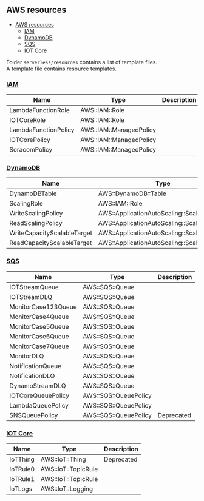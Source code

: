 ## AWS resources

<!-- TOC -->

* [AWS resources](#aws-resources)
    * [IAM](#iam)
    * [DynamoDB](#dynamodb)
    * [SQS](#sqs)
    * [IOT Core](#iot-core)

<!-- TOC -->

Folder `serverless/resources` contains a list of template files.\
A template file contains resource templates.

### [IAM](serverless/resources/iam.yml)

| Name                 | Type                    | Description |
|----------------------|-------------------------|-------------|
| LambdaFunctionRole   | AWS::IAM::Role          |             |
| IOTCoreRole          | AWS::IAM::Role          |             |
| LambdaFunctionPolicy | AWS::IAM::ManagedPolicy |             |
| IOTCorePolicy        | AWS::IAM::ManagedPolicy |             |
| SoracomPolicy        | AWS::IAM::ManagedPolicy |             |

### [DynamoDB](serverless/resources/dynamodb.yml)

| Name                        | Type                                        | Description |
|-----------------------------|---------------------------------------------|-------------|
| DynamoDBTable               | AWS::DynamoDB::Table                        |             |
| ScalingRole                 | AWS::IAM::Role                              |             |
| WriteScalingPolicy          | AWS::ApplicationAutoScaling::ScalingPolicy  |             |
| ReadScalingPolicy           | AWS::ApplicationAutoScaling::ScalingPolicy  |             |
| WriteCapacityScalableTarget | AWS::ApplicationAutoScaling::ScalableTarget |             |
| ReadCapacityScalableTarget  | AWS::ApplicationAutoScaling::ScalableTarget |             |

### [SQS](serverless/resources/sqs.yml)

| Name                | Type                  | Description |
|---------------------|-----------------------|-------------|
| IOTStreamQueue      | AWS::SQS::Queue       |             |
| IOTStreamDLQ        | AWS::SQS::Queue       |             |
| MonitorCase123Queue | AWS::SQS::Queue       |             |
| MonitorCase4Queue   | AWS::SQS::Queue       |             |
| MonitorCase5Queue   | AWS::SQS::Queue       |             |
| MonitorCase6Queue   | AWS::SQS::Queue       |             |
| MonitorCase7Queue   | AWS::SQS::Queue       |             |
| MonitorDLQ          | AWS::SQS::Queue       |             |
| NotificationQueue   | AWS::SQS::Queue       |             |
| NotificationDLQ     | AWS::SQS::Queue       |             |
| DynamoStreamDLQ     | AWS::SQS::Queue       |             |
| IOTCoreQueuePolicy  | AWS::SQS::QueuePolicy |             |
| LambdaQueuePolicy   | AWS::SQS::QueuePolicy |             |
| SNSQueuePolicy      | AWS::SQS::QueuePolicy | Deprecated  |

### [IOT Core](serverless/resources/iot_core.yml)

| Name      | Type                   | Description |
|-----------|------------------------|-------------|
| IoTThing  | AWS::IoT::Thing        | Deprecated  |
| IoTRule0  | AWS::IoT::TopicRule    |             |
| IoTRule1  | AWS::IoT::TopicRule    |             |
| IoTLogs   | AWS::IoT::Logging      |             |
